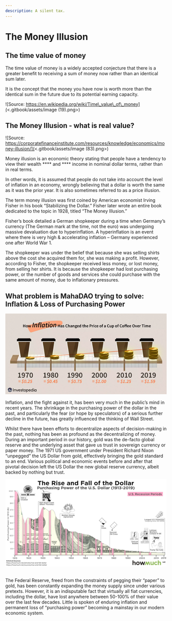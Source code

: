```yaml
---
description: A silent tax.
---
```


# The Money Illusion

## The time value of money

The time value of money is a widely accepted conjecture that there is a greater benefit to receiving a sum of money now rather than an identical sum later.

It is the concept that the money you have now is worth more than the identical sum in the future due to its potential earning capacity.

![Source: https://en.wikipedia.org/wiki/Time\_value\_of\_money](<.gitbook/assets/image (19).png>)

## The Money Illusion - what is real value?

![Source: https://corporatefinanceinstitute.com/resources/knowledge/economics/money-illusion/](<.gitbook/assets/image (83).png>)

Money illusion is an economic theory stating that people have a tendency to view their wealth \*\*\*\* and \*\*\*\* income in nominal dollar terms, rather than in real terms.

In other words, it is assumed that people do not take into account the level of inflation in an economy, wrongly believing that a dollar is worth the same as it was the prior year. It is also sometimes referred to as a price illusion.

The term money illusion was first coined by American economist Irving Fisher in his book “Stabilizing the Dollar.” Fisher later wrote an entire book dedicated to the topic in 1928, titled “The Money Illusion.”

Fisher’s book detailed a German shopkeeper during a time when Germany’s currency (The German mark at the time, not the euro) was undergoing massive devaluation due to hyperinflation. A hyperinflation is an event where there is very high & accelerating inflation – Germany experienced one after World War 1.

The shopkeeper was under the belief that because she was selling shirts above the cost she acquired them for, she was making a profit. However, according to Fisher, the shopkeeper received less money, or lost money, from selling her shirts. It is because the shopkeeper had lost purchasing power, or the number of goods and services she could purchase with the same amount of money, due to inflationary pressures.

## What problem is MahaDAO trying to solve: Inflation & Loss of Purchasing Power

![](<.gitbook/assets/image (41).png>)

Inflation, and the fight against it, has been very much in the public’s mind in recent years. The shrinkage in the purchasing power of the dollar in the past, and particularly the fear (or hope by speculators) of a serious further decline in the future, has greatly influenced the thinking of Wall Street.

Whilst there have been efforts to decentralize aspects of decision-making in the past, nothing has been as profound as the decentralizing of money. During an important period in our history, gold was the de-facto global reserve and the underlying asset that gave us trust in sovereign currency or paper money. The 1971 US government under President Richard Nixon “unpegged” the US Dollar from gold, effectively bringing the gold standard to an end. Various political and economic events before and after that pivotal decision left the US Dollar the new global reserve currency, albeit backed by nothing but trust.

![](<.gitbook/assets/image (61).png>)

\
The Federal Reserve, freed from the constraints of pegging their “paper” to gold, has been constantly expanding the money supply since under various pretexts. However, it is an indisputable fact that virtually all fiat currencies, including the dollar, have lost anywhere between 50-100% of their value over the last few decades. Little is spoken of enduring inflation and permanent loss of “purchasing power” becoming a mainstay in our modern economic system.
